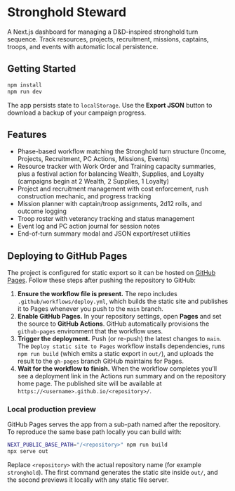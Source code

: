 # Stronghold Steward

A Next.js dashboard for managing a D&D-inspired stronghold turn sequence. Track resources, projects, recruitment, missions, captains, troops, and events with automatic local persistence.

## Getting Started

```bash
npm install
npm run dev
```

The app persists state to `localStorage`. Use the **Export JSON** button to download a backup of your campaign progress.

## Features

- Phase-based workflow matching the Stronghold turn structure (Income, Projects, Recruitment, PC Actions, Missions, Events)
- Resource tracker with Work Order and Training capacity summaries, plus a festival action for balancing Wealth, Supplies, and Loyalty (campaigns begin at 2 Wealth, 2 Supplies, 1 Loyalty)
- Project and recruitment management with cost enforcement, rush construction mechanic, and progress tracking
- Mission planner with captain/troop assignments, 2d12 rolls, and outcome logging
- Troop roster with veterancy tracking and status management
- Event log and PC action journal for session notes
- End-of-turn summary modal and JSON export/reset utilities

## Deploying to GitHub Pages

The project is configured for static export so it can be hosted on [GitHub Pages](https://pages.github.com/). Follow these steps after pushing the repository to GitHub:

1. **Ensure the workflow file is present.** The repo includes `.github/workflows/deploy.yml`, which builds the static site and publishes it to Pages whenever you push to the `main` branch.
2. **Enable GitHub Pages.** In your repository settings, open **Pages** and set the source to **GitHub Actions**. GitHub automatically provisions the `github-pages` environment that the workflow uses.
3. **Trigger the deployment.** Push (or re-push) the latest changes to `main`. The `Deploy static site to Pages` workflow installs dependencies, runs `npm run build` (which emits a static export in `out/`), and uploads the result to the `gh-pages` branch GitHub maintains for Pages.
4. **Wait for the workflow to finish.** When the workflow completes you’ll see a deployment link in the Actions run summary and on the repository home page. The published site will be available at `https://<username>.github.io/<repository>/`.

### Local production preview

GitHub Pages serves the app from a sub-path named after the repository. To reproduce the same base path locally you can build with:

```bash
NEXT_PUBLIC_BASE_PATH="/<repository>" npm run build
npx serve out
```

Replace `<repository>` with the actual repository name (for example `stronghold`). The first command generates the static site inside `out/`, and the second previews it locally with any static file server.
